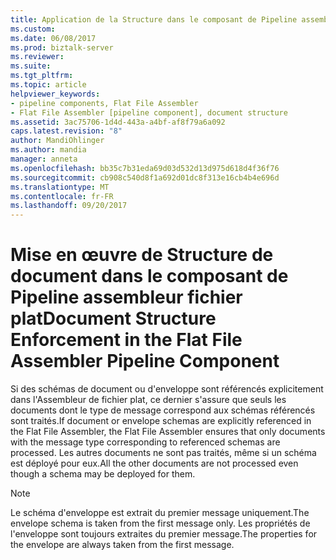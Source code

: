 ```yaml
---
title: Application de la Structure dans le composant de Pipeline assembleur fichier plat de document | Documents Microsoft
ms.custom: 
ms.date: 06/08/2017
ms.prod: biztalk-server
ms.reviewer: 
ms.suite: 
ms.tgt_pltfrm: 
ms.topic: article
helpviewer_keywords:
- pipeline components, Flat File Assembler
- Flat File Assembler [pipeline component], document structure
ms.assetid: 3ac75706-1d4d-443a-a4bf-af8f79a6a092
caps.latest.revision: "8"
author: MandiOhlinger
ms.author: mandia
manager: anneta
ms.openlocfilehash: bb35c7b31eda69d03d532d13d975d618d4f36f76
ms.sourcegitcommit: cb908c540d8f1a692d01dc8f313e16cb4b4e696d
ms.translationtype: MT
ms.contentlocale: fr-FR
ms.lasthandoff: 09/20/2017
---
```

# <a name="document-structure-enforcement-in-the-flat-file-assembler-pipeline-component"></a><span data-ttu-id="1d287-102">Mise en œuvre de Structure de document dans le composant de Pipeline assembleur fichier plat</span><span class="sxs-lookup"><span data-stu-id="1d287-102">Document Structure Enforcement in the Flat File Assembler Pipeline Component</span></span>
<span data-ttu-id="1d287-103">Si des schémas de document ou d'enveloppe sont référencés explicitement dans l'Assembleur de fichier plat, ce dernier s'assure que seuls les documents dont le type de message correspond aux schémas référencés sont traités.</span><span class="sxs-lookup"><span data-stu-id="1d287-103">If document or envelope schemas are explicitly referenced in the Flat File Assembler, the Flat File Assembler ensures that only documents with the message type corresponding to referenced schemas are processed.</span></span> <span data-ttu-id="1d287-104">Les autres documents ne sont pas traités, même si un schéma est déployé pour eux.</span><span class="sxs-lookup"><span data-stu-id="1d287-104">All the other documents are not processed even though a schema may be deployed for them.</span></span>  
  
> [!NOTE]
>  <span data-ttu-id="1d287-105">Le schéma d'enveloppe est extrait du premier message uniquement.</span><span class="sxs-lookup"><span data-stu-id="1d287-105">The envelope schema is taken from the first message only.</span></span> <span data-ttu-id="1d287-106">Les propriétés de l'enveloppe sont toujours extraites du premier message.</span><span class="sxs-lookup"><span data-stu-id="1d287-106">The properties for the envelope are always taken from the first message.</span></span>